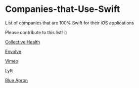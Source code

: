 # Companies-that-Use-Swift
List of companies that are 100% Swift for their iOS applications

Please contribute to this list! :)

[Collective Health](https://collectivehealth.com)

[Envolve](https://www.envolvehealth.com)

[Vimeo](http://thenextweb.com/apps/2016/03/03/vimeo-for-ios-has-been-totally-redesigned-and-rebuilt-using-swift/)

Lyft

[Blue Apron](https://www.blueapron.com/pages/jobs?gh_jid=74053)

